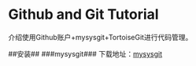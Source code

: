 # Github and Git Tutorial #
介绍使用Github账户+mysysgit+TortoiseGit进行代码管理。

##安装##
###mysysgit###
下载地址：[mysysgit](http://code.google.com/p/msysgit/downloads/list?q=full+installer+official+git)
